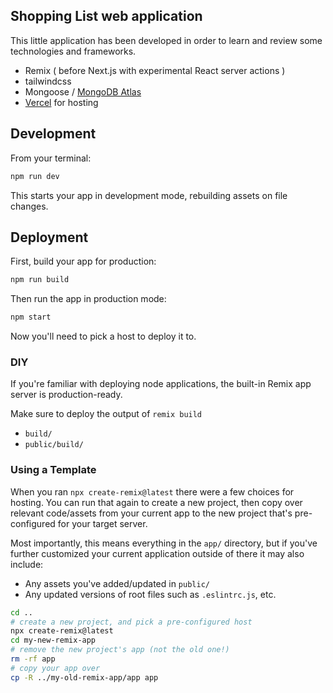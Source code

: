 ## Shopping List web application

This little application has been developed in order to learn and review some technologies and frameworks.

- Remix ( before Next.js with experimental React server actions )
- tailwindcss
- Mongoose / [MongoDB Atlas](https://www.mongodb.com)
- [Vercel](https://vercel.com) for hosting

## Development

From your terminal:

```sh
npm run dev
```

This starts your app in development mode, rebuilding assets on file changes.

## Deployment

First, build your app for production:

```sh
npm run build
```

Then run the app in production mode:

```sh
npm start
```

Now you'll need to pick a host to deploy it to.

### DIY

If you're familiar with deploying node applications, the built-in Remix app server is production-ready.

Make sure to deploy the output of `remix build`

- `build/`
- `public/build/`

### Using a Template

When you ran `npx create-remix@latest` there were a few choices for hosting. You can run that again to create a new project, then copy over relevant code/assets from your current app to the new project that's pre-configured for your target server.

Most importantly, this means everything in the `app/` directory, but if you've further customized your current application outside of there it may also include:

- Any assets you've added/updated in `public/`
- Any updated versions of root files such as `.eslintrc.js`, etc.

```sh
cd ..
# create a new project, and pick a pre-configured host
npx create-remix@latest
cd my-new-remix-app
# remove the new project's app (not the old one!)
rm -rf app
# copy your app over
cp -R ../my-old-remix-app/app app
```
